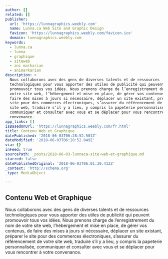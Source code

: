 ```yaml
---
author: []
related: []
publisher:
  url: 'https://lunnagraphics.weebly.com'
  name: Lunna.ca Web Site and Graphic Design
  favicon: 'https://lunnagraphics.weebly.com/favicon.ico'
  domain: lunnagraphics.weebly.com
keywords:
  - lunna.ca
  - lunna
  - graphique
  - siteweb
  - ani markarian
  - animarkarian
description: >
  Nous collaborons avec des gens de diverses talents et de ressources
  technologiques pour vous apporter des utiles de publicité qui peuvent
  promouvoir tous vos idées. Nous prenons charge de l’enregistrement du nom de
  votre site web, l’hébergement et mise en place, de gérer vos contenus, de
  faire des mises à jours si nécessaire, déplacer un site existant, préparer le
  site pour des commerces électroniques, s’assurer du référencement de votre
  site web, traduire s’il y a lieu, y compris la papeterie personnalisée,
  communiquer et consulter avec vous et se déplacer pour vous rencontrer à votre
  convenance.
app_links: []
isBasedOnUrl: 'https://lunnagraphics.weebly.com/fr.html'
title: Contenu Web et Graphique
datePublished: '2018-06-03T06:28:52.501Z'
dateModified: '2018-06-03T06:28:52.049Z'
via: {}
inFeed: true
sourcePath: _posts/2018-06-03-lunnaca-site-web-et-graphique.md
starred: false
datePublishedOriginal: '2018-06-03T06:01:30.412Z'
_context: 'http://schema.org'
_type: MediaObject

---
```

<article style=""><h1>Contenu Web et Graphique</h1><p>Nous collaborons avec des gens de diverses talents et de ressources technologiques pour vous apporter des utiles de publicité qui peuvent promouvoir tous vos idées. Nous prenons charge de l’enregistrement du nom de votre site web, l’hébergement et mise en place, de gérer vos contenus, de faire des mises à jours si nécessaire, déplacer un site existant, préparer le site pour des commerces électroniques, s’assurer du référencement de votre site web, traduire s’il y a lieu, y compris la papeterie personnalisée, communiquer et consulter avec vous et se déplacer pour vous rencontrer à votre convenance.
</p></article>